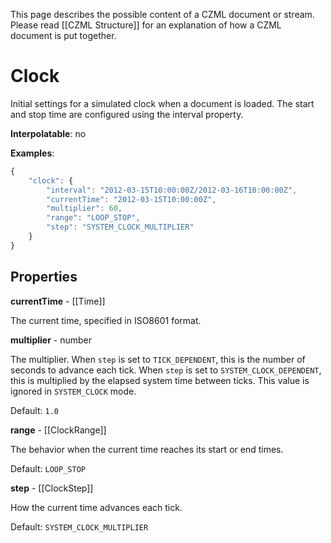 This page describes the possible content of a CZML document or stream. Please read [[CZML Structure]] for an explanation of how a CZML document is put together.

# Clock

Initial settings for a simulated clock when a document is loaded. The start and stop time are configured using the interval property.

**Interpolatable**: no

**Examples**:

```javascript
{
    "clock": {
        "interval": "2012-03-15T10:00:00Z/2012-03-16T10:00:00Z",
        "currentTime": "2012-03-15T10:00:00Z",
        "multiplier": 60,
        "range": "LOOP_STOP",
        "step": "SYSTEM_CLOCK_MULTIPLIER"
    }
}
```

## Properties

**currentTime** - [[Time]]

The current time, specified in ISO8601 format.


**multiplier** - number

The multiplier. When `step` is set to `TICK_DEPENDENT`, this is the number of seconds to advance each tick. When `step` is set to `SYSTEM_CLOCK_DEPENDENT`, this is multiplied by the elapsed system time between ticks. This value is ignored in `SYSTEM_CLOCK` mode.

Default: `1.0`


**range** - [[ClockRange]]

The behavior when the current time reaches its start or end times.

Default: `LOOP_STOP`


**step** - [[ClockStep]]

How the current time advances each tick.

Default: `SYSTEM_CLOCK_MULTIPLIER`


